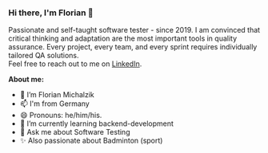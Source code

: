 ### Hi there, I'm Florian 👋

Passionate and self-taught software tester - since 2019. 
I am convinced that critical thinking and adaptation are the most important tools in quality assurance. 
Every project, every team, and every sprint requires individually tailored QA solutions.\
Feel free to reach out to me on [LinkedIn](https://linkedin.com/in/fmichalzik).

<!-- <img align="right" alt="tbd" src="images/tbd" width="320px" /> -->

**About me:**
- 👨 I’m Florian Michalzik
- 📫 I'm from Germany
- 😄 Pronouns: he/him/his.
- 🌱 I’m currently learning backend-development
- 💬 Ask me about Software Testing
- ✨ Also passionate about Badminton (sport)

<!--
**fmichalzik/fmichalzik** is a ✨ _special_ ✨ repository because its `README.md` (this file) appears on your GitHub profile.

Here are some ideas to get you started:

- 🔭 I’m currently working on ...
- 🌱 I’m currently learning ...
- 👯 I’m looking to collaborate on ...
- 🤔 I’m looking for help with ...
- 💬 Ask me about ...
- 📫 How to reach me: ...
- 😄 Pronouns: ...
- ⚡ Fun fact: ...
-->
